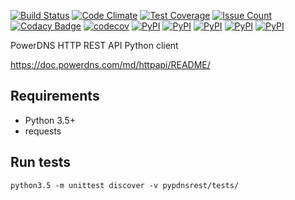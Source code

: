 [![Build Status](https://travis-ci.org/raspi/pypdnsrest.svg?branch=master)](https://travis-ci.org/raspi/pypdnsrest)
[![Code Climate](https://codeclimate.com/github/raspi/pypdnsrest/badges/gpa.svg)](https://codeclimate.com/github/raspi/pypdnsrest)
[![Test Coverage](https://codeclimate.com/github/raspi/pypdnsrest/badges/coverage.svg)](https://codeclimate.com/github/raspi/pypdnsrest/coverage)
[![Issue Count](https://codeclimate.com/github/raspi/pypdnsrest/badges/issue_count.svg)](https://codeclimate.com/github/raspi/pypdnsrest)
[![Codacy Badge](https://api.codacy.com/project/badge/Grade/26121d282a5746c8a4d4b8468aa55969)](https://www.codacy.com/app/raspi/pypdnsrest?utm_source=github.com&amp;utm_medium=referral&amp;utm_content=raspi/pypdnsrest&amp;utm_campaign=Badge_Grade)
[![codecov](https://codecov.io/gh/raspi/pypdnsrest/branch/master/graph/badge.svg)](https://codecov.io/gh/raspi/pypdnsrest)
[![PyPI](https://img.shields.io/pypi/v/pypdnsrest.svg)](https://pypi.python.org/pypi/pypdnsrest/)
[![PyPI](https://img.shields.io/pypi/pyversions/pypdnsrest.svg)]()
[![PyPI](https://img.shields.io/pypi/format/pypdnsrest.svg)]()
[![PyPI](https://img.shields.io/pypi/status/pypdnsrest.svg)]()
[![PyPI](https://img.shields.io/pypi/l/pypdnsrest.svg)]()

PowerDNS HTTP REST API Python client
 
https://doc.powerdns.com/md/httpapi/README/
 
## Requirements
* Python 3.5+
* requests

## Run tests
    python3.5 -m unittest discover -v pypdnsrest/tests/
